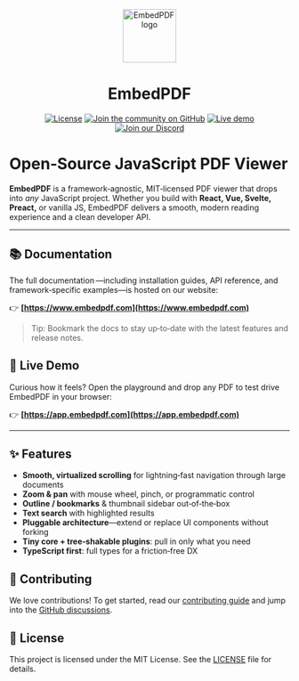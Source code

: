 <div align="center">
  <a href="https://www.embedpdf.com">
    <img alt="EmbedPDF logo" src="https://www.embedpdf.com/logo-192.png" height="96">
  </a>

  <h1>EmbedPDF</h1>

  <!-- Badges -->

  <a href="https://github.com/embedpdf/embed-pdf-viewer/blob/main/LICENSE"><img alt="License" src="https://img.shields.io/npm/l/@embedpdf/pdfium.svg?style=for-the-badge&labelColor=000000"></a>
  <a href="https://github.com/embedpdf/embed-pdf-viewer/discussions"><img alt="Join the community on GitHub" src="https://img.shields.io/badge/Join%20the%20community-blueviolet.svg?style=for-the-badge&labelColor=000000"></a>
  <a href="https://snippet.embedpdf.com/"><img alt="Live demo" src="https://img.shields.io/badge/Try%20the%20Live%20Demo-ff1493.svg?style=for-the-badge&labelColor=000000"></a>
  <a href="https://discord.gg/mHHABmmuVU"><img alt="Join our Discord" src="https://img.shields.io/discord/1351694551047475313?logo=discord&style=for-the-badge&labelColor=000000"></a>
</div>

# Open‑Source JavaScript PDF Viewer

**EmbedPDF** is a framework‑agnostic, MIT‑licensed PDF viewer that drops into *any* JavaScript project. Whether you build with **React, Vue, Svelte, Preact,** or vanilla JS, EmbedPDF delivers a smooth, modern reading experience and a clean developer API.

---

## 📚 Documentation

The full documentation —including installation guides, API reference, and framework‑specific examples—is hosted on our website:

👉 **[https://www.embedpdf.com](https://www.embedpdf.com)**

> Tip: Bookmark the docs to stay up‑to‑date with the latest features and release notes.

## 🚀 Live Demo

Curious how it feels? Open the playground and drop any PDF to test drive EmbedPDF in your browser:

👉 **[https://app.embedpdf.com](https://app.embedpdf.com)**

---

## ✨ Features

* **Smooth, virtualized scrolling** for lightning‑fast navigation through large documents
* **Zoom & pan** with mouse wheel, pinch, or programmatic control
* **Outline / bookmarks** & thumbnail sidebar out‑of‑the‑box
* **Text search** with highlighted results
* **Pluggable architecture**—extend or replace UI components without forking
* **Tiny core + tree‑shakable plugins**: pull in only what you need
* **TypeScript first**: full types for a friction‑free DX

## 🤝 Contributing

We love contributions! To get started, read our [contributing guide](CONTRIBUTING.md) and jump into the [GitHub discussions](https://github.com/embedpdf/embed-pdf-viewer/discussions).

## 📄 License

This project is licensed under the MIT License. See the [LICENSE](LICENSE) file for details.
